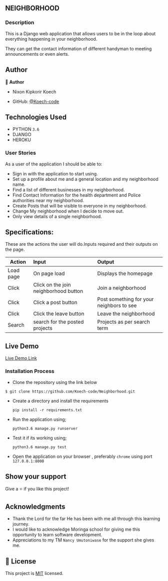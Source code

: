 ## NEIGHBORHOOD 

### Description

This is a Django web application that allows users to be in the loop about everything happening in your neighborhood.

They can get the contact information of different handyman to meeting announcements or even alerts.

## Author

👤 **Author**
- Nixon Kipkorir Koech

- GitHub: [@Koech-code](https://github.com/Koech-code)

## Technologies Used

- PYTHON `3.6`
- DJANGO
- HEROKU

### User Stories
As a user of the application I should be able to:
- Sign in with the application to start using.
- Set up a profile about me and a general location and my neighborhood name.
- Find a list of different businesses in my neighborhood.
- Find Contact Information for the health department and Police authorities near my neighborhood.
- Create Posts that will be visible to everyone in my neighborhood.
- Change My neighborhood when I decide to move out.
- Only view details of a single neighborhood.

## Specifications:
These are the actions the user will do.Inputs required and their outputs on the page. 


  | Action       | Input                                      |Output                                     |
  | ----------   |:-------------                              | :------                                   |
  | Load page    |On page load                                | Displays the homepage                     |
  | Click        |Click on the join neighborhood button       |Join a neighborhood                        |
  | Click        |Click a post button                         | Post something for your neighbors to see  |
  | Click        |Click the leave button                      | Leave the neighborhood                    |
  | Search       |search for the posted projects              | Projects as per search term               |

## Live Demo

[Live Demo Link]( --)


### Installation Process

- Clone the repository using the link below

```
$ git clone https://github.com/Koech-code/Neighborhood.git

```

- Create a directory and install the requirements

  ```
  pip install -r requirements.txt
  ```
- Run the application using;
  ```
  python3.6 manage.py runserver
  ```
- Test it if its working using;
  ```
  python3.6 manage.py test
  ```
- Open the application on your browser , preferably `chrome` using port `127.0.0.1:8000`


## Show your support

Give a ⭐️ if you like this project!

## Acknowledgments

- Thank the Lord for the far He has been with me all through this learning journey.
- I would like to acknowledge Moringa school for giving me this opportunity to learn software development.
- Appreciations to  my TM `Nancy Umutoniwase` for the support she gives me.

## 📝 License

This project is [MIT](LICENCE.md) licensed.